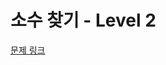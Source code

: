 # 소수 찾기 - Level 2

[문제 링크](https://school.programmers.co.kr/learn/courses/30/lessons/42839?language=kotlin)
